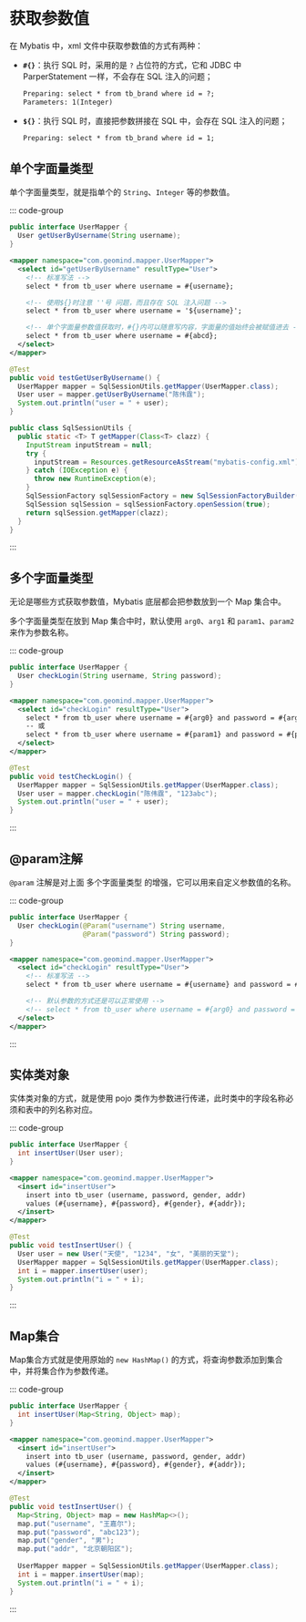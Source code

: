 # 获取参数值

在 Mybatis 中，xml 文件中获取参数值的方式有两种：

- **`#{}`**：执行 SQL 时，采用的是 `?` 占位符的方式，它和 JDBC 中 ParperStatement 一样，不会存在 SQL 注入的问题；

  ```txt
  Preparing: select * from tb_brand where id = ?;
  Parameters: 1(Integer)
  ```

  

- **`${}`**：执行 SQL 时，直接把参数拼接在 SQL 中，会存在 SQL 注入的问题；

  ```txt
  Preparing: select * from tb_brand where id = 1;
  ```

  



## 单个字面量类型

单个字面量类型，就是指单个的 `String`、`Integer` 等的参数值。

::: code-group

```java [UserMapper]
public interface UserMapper {
  User getUserByUsername(String username);
}
```

```xml [UserMapper.xml] {4}
<mapper namespace="com.geomind.mapper.UserMapper">
  <select id="getUserByUsername" resultType="User">
    <!-- 标准写法 -->
    select * from tb_user where username = #{username};

    <!-- 使用${}时注意 ''号 问题，而且存在 SQL 注入问题 -->
    select * from tb_user where username = '${username}';

    <!-- 单个字面量参数值获取时，#{}内可以随意写内容，字面量的值始终会被赋值进去 -->
    select * from tb_user where username = #{abcd};
  </select>
</mapper>
```

```java [UserMapperTest] {4}
@Test
public void testGetUserByUsername() {
  UserMapper mapper = SqlSessionUtils.getMapper(UserMapper.class);
  User user = mapper.getUserByUsername("陈伟霆");
  System.out.println("user = " + user);
}
```

```java [SqlSessionUtils]
public class SqlSessionUtils {
  public static <T> T getMapper(Class<T> clazz) {
    InputStream inputStream = null;
    try {
      inputStream = Resources.getResourceAsStream("mybatis-config.xml");
    } catch (IOException e) {
      throw new RuntimeException(e);
    }
    SqlSessionFactory sqlSessionFactory = new SqlSessionFactoryBuilder().build(inputStream);
    SqlSession sqlSession = sqlSessionFactory.openSession(true);
    return sqlSession.getMapper(clazz);
  }
}
```

:::



## 多个字面量类型

无论是哪些方式获取参数值，Mybatis 底层都会把参数放到一个 Map 集合中。

多个字面量类型在放到 Map 集合中时，默认使用 `arg0`、`arg1` 和 `param1`、`param2` 来作为参数名称。

::: code-group

```java [UserMapper]
public interface UserMapper {
  User checkLogin(String username, String password);
}
```

```xml [UserMapper.xml]
<mapper namespace="com.geomind.mapper.UserMapper">
  <select id="checkLogin" resultType="User">
   	select * from tb_user where username = #{arg0} and password = #{arg1};
    -- 或
    select * from tb_user where username = #{param1} and password = #{param2};
  </select>
</mapper>
```

```java [UserMapperTest]
@Test
public void testCheckLogin() {
  UserMapper mapper = SqlSessionUtils.getMapper(UserMapper.class);
  User user = mapper.checkLogin("陈伟霆", "123abc");
  System.out.println("user = " + user);
}
```

:::



## @param注解

`@param` 注解是对上面 多个字面量类型 的增强，它可以用来自定义参数值的名称。

::: code-group

```java [UserMapper]
public interface UserMapper {
  User checkLogin(@Param("username") String username,
                  @Param("password") String password);
}
```

```xml [UserMapper.xml] {4}
<mapper namespace="com.geomind.mapper.UserMapper">
  <select id="checkLogin" resultType="User">
    <!-- 标准写法 -->
    select * from tb_user where username = #{username} and password = #{password};

    <!-- 默认参数的方式还是可以正常使用 -->
    <!-- select * from tb_user where username = #{arg0} and password = #{arg1}; -->
  </select>
</mapper>
```

:::



## 实体类对象

实体类对象的方式，就是使用 pojo 类作为参数进行传递，此时类中的字段名称必须和表中的列名称对应。

::: code-group

```java [UserMapper]
public interface UserMapper {
  int insertUser(User user);
}
```

```xml [UserMapper.xml]
<mapper namespace="com.geomind.mapper.UserMapper">
  <insert id="insertUser">
    insert into tb_user (username, password, gender, addr)
    values (#{username}, #{password}, #{gender}, #{addr});
  </insert>
</mapper>
```

```java [UserMapperTest] {5}
@Test
public void testInsertUser() {
  User user = new User("天使", "1234", "女", "美丽的天堂");
  UserMapper mapper = SqlSessionUtils.getMapper(UserMapper.class);
  int i = mapper.insertUser(user);
  System.out.println("i = " + i);
}
```

:::



## Map集合

Map集合方式就是使用原始的 `new HashMap()` 的方式，将查询参数添加到集合中，并将集合作为参数传递。

::: code-group

```java [UserMapper]
public interface UserMapper {
  int insertUser(Map<String, Object> map);
}
```

```xml [UserMapper.xml]
<mapper namespace="com.geomind.mapper.UserMapper">
  <insert id="insertUser">
    insert into tb_user (username, password, gender, addr)
    values (#{username}, #{password}, #{gender}, #{addr});
  </insert>
</mapper>
```

```java [UserMapperTest] {10}
@Test
public void testInsertUser() {
  Map<String, Object> map = new HashMap<>();
  map.put("username", "王嘉尔");
  map.put("password", "abc123");
  map.put("gender", "男");
  map.put("addr", "北京朝阳区");
  
  UserMapper mapper = SqlSessionUtils.getMapper(UserMapper.class);
  int i = mapper.insertUser(map);
  System.out.println("i = " + i);
}
```

:::















































































